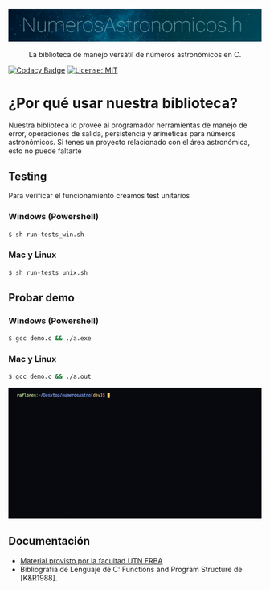 <p align="center">
   <img src="https://github.com/ramirosacruz/numerosAstro/blob/resource/portada-git.png?raw=true" width="920" alt="Logo" />
</p>
  <p align="center">La biblioteca de manejo versátil de números astronómicos en C.</p>

[![Codacy Badge](https://app.codacy.com/project/badge/Grade/4a1eac1898ba4e5faab9ee4e001798bb)](https://www.codacy.com/gh/ramirosacruz/numerosAstro/dashboard?utm_source=github.com&utm_medium=referral&utm_content=ramirosacruz/numerosAstro&utm_campaign=Badge_Grade)
[![License: MIT](https://img.shields.io/badge/License-MIT-yellow.svg)](https://opensource.org/licenses/MIT)

# ¿Por qué usar nuestra biblioteca?

Nuestra biblioteca lo provee al programador herramientas de manejo de error, operaciones de salida, persistencia y ariméticas para números astronómicos. Si tenes un proyecto relacionado con el área astronómica, esto no puede faltarte

## Testing

Para verificar el funcionamiento creamos test unitarios

### Windows (Powershell)

```bash
$ sh run-tests_win.sh
```

### Mac y Linux

```bash
$ sh run-tests_unix.sh
```

## Probar demo

### Windows (Powershell)

```bash
$ gcc demo.c && ./a.exe
```

### Mac y Linux

```bash
$ gcc demo.c && ./a.out
```

<img src="https://github.com/ramirosacruz/numerosAstro/blob/resource/test.gif?raw=true">

## Documentación

- [Material provisto por la facultad UTN FRBA](https://drive.google.com/file/d/1ROieFk5yjYR4HFBPBFCCWw8kOtCY3PIB/view?usp=sharing)
- Bibliografía de Lenguaje de C: Functions and Program Structure de [K&R1988].
